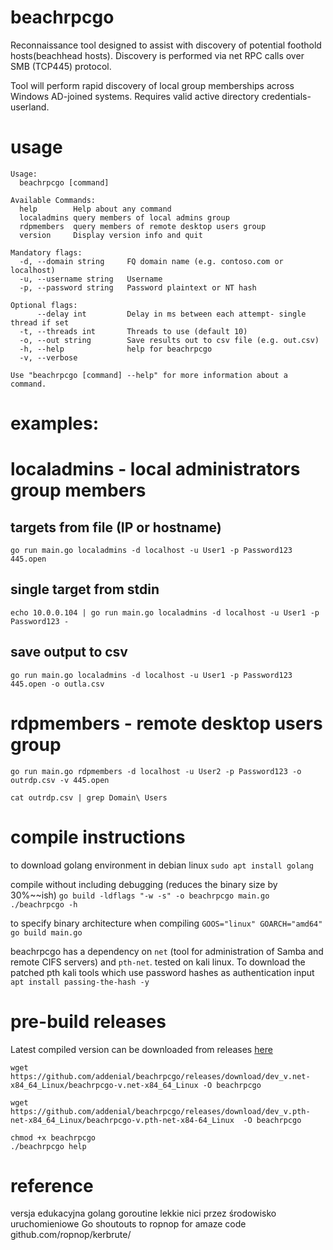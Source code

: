 # beachrpcgo
Reconnaissance tool designed to assist with discovery of potential foothold hosts(beachhead hosts). Discovery is performed via net RPC calls over SMB (TCP445) protocol.

Tool will perform rapid discovery of local group memberships across Windows AD-joined systems. Requires valid active directory credentials- userland.

# usage

```
Usage:
  beachrpcgo [command]

Available Commands:
  help        Help about any command
  localadmins query members of local admins group
  rdpmembers  query members of remote desktop users group
  version     Display version info and quit
```

```
Mandatory flags:
  -d, --domain string     FQ domain name (e.g. contoso.com or localhost)
  -u, --username string   Username
  -p, --password string   Password plaintext or NT hash

Optional flags:
      --delay int         Delay in ms between each attempt- single thread if set
  -t, --threads int       Threads to use (default 10)
  -o, --out string        Save results out to csv file (e.g. out.csv)
  -h, --help              help for beachrpcgo
  -v, --verbose

Use "beachrpcgo [command] --help" for more information about a command.  
```


# examples:
# localadmins - local administrators group members
## targets from file (IP or hostname)
```
go run main.go localadmins -d localhost -u User1 -p Password123 445.open
```

## single target from stdin
```
echo 10.0.0.104 | go run main.go localadmins -d localhost -u User1 -p Password123 -
```

## save output to csv
```
go run main.go localadmins -d localhost -u User1 -p Password123 445.open -o outla.csv
```

# rdpmembers - remote desktop users group
```
go run main.go rdpmembers -d localhost -u User2 -p Password123 -o outrdp.csv -v 445.open
```
`cat outrdp.csv | grep Domain\ Users`



# compile instructions
to download golang environment in debian linux `sudo apt install golang`

compile without including debugging (reduces the binary size by 30%~~ish)
`go build -ldflags "-w -s" -o beachrpcgo main.go`
`./beachrpcgo -h`

to specify binary architecture when compiling
`GOOS="linux" GOARCH="amd64" go build main.go`

beachrpcgo has a dependency on `net` (tool for administration of Samba and remote CIFS servers) and `pth-net`. tested on kali linux.
To download the patched pth kali tools which use password hashes as authentication input `apt install passing-the-hash -y`

# pre-build releases
Latest compiled version can be downloaded from releases [here](https://github.com/addenial/beachrpcgo/releases)

```
wget https://github.com/addenial/beachrpcgo/releases/download/dev_v.net-x84_64_Linux/beachrpcgo-v.net-x84_64_Linux -O beachrpcgo

wget https://github.com/addenial/beachrpcgo/releases/download/dev_v.pth-net-x84_64_Linux/beachrpcgo-v.pth-net-x84-64_Linux  -O beachrpcgo

chmod +x beachrpcgo
./beachrpcgo help
```
# reference
versja edukacyjna golang
goroutine lekkie nici przez środowisko uruchomieniowe Go
shoutouts to ropnop for amaze code github.com/ropnop/kerbrute/
